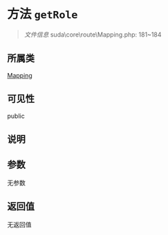 # 方法 `getRole`

> *文件信息* suda\core\route\Mapping.php: 181~184

## 所属类 

[Mapping](../Mapping.md)

## 可见性

public

## 说明



## 参数


无参数


## 返回值

无返回值
